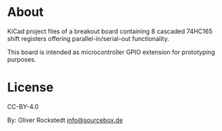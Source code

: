 # About

KiCad project files of a breakout board containing 8 cascaded 74HC165
shift registers offering parallel-in/serial-out functionality.

This board is intended as microcontroller GPIO extension for prototyping purposes.

# License

CC-BY-4.0

By: Oliver Rockstedt <info@sourcebox.de>
